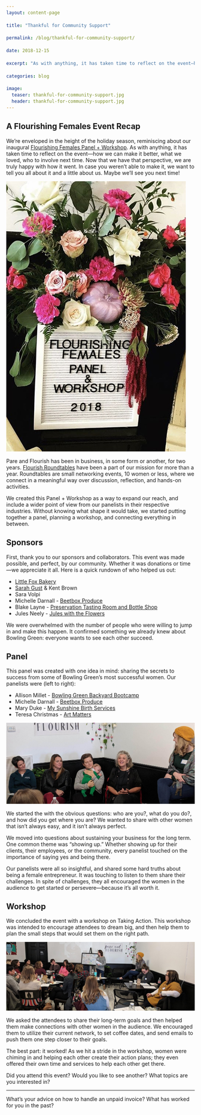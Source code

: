 ```yaml
---
layout: content-page

title: "Thankful for Community Support"

permalink: /blog/thankful-for-community-support/

date: 2018-12-15

excerpt: "As with anything, it has taken time to reflect on the event—how we can make it better, what we loved, who to involve next time."

categories: blog

image:
  teaser: thankful-for-community-support.jpg
  header: thankful-for-community-support.jpg
---
```


## A Flourishing Females Event Recap

<div class="row">
  <div class="col-sm-8">
    <p>We’re enveloped in the height of the holiday season, reminiscing about our inaugural <a href="/events/">Flourishing Females Panel + Workshop</a>. As with anything, it has taken time to reflect on the event—how we can make it better, what we loved, who to involve next time. Now that we have that perspective, we are truly happy with how it went. In case you weren’t able to make it, we want to tell you all about it and a little about us. Maybe we’ll see you next time!</p>
  </div>
  <div class="col-sm-4">
    <img class="img-responsive" src="/assets/images/posts/thankful-for-community-support/flowers.jpg" alt="Image of flowers with flourishing females panel and workshop label.">
  </div>
</div>

Pare and Flourish has been in business, in some form or another, for two years. [Flourish Roundtables](/roundtables/) have been a part of our mission for more than a year. Roundtables are small networking events, 10 women or less, where we connect in a meaningful way over discussion, reflection, and hands-on activities. 

We created this Panel + Workshop as a way to expand our reach, and include a wider point of view from our panelists in their respective industries. Without knowing what shape it would take, we started putting together a panel, planning a workshop, and connecting everything in between.

## Sponsors

First, thank you to our sponsors and collaborators. This event was made possible, and perfect, by our community. Whether it was donations or time—we appreciate it all. Here is a quick rundown of who helped us out:

- [Little Fox Bakery](https://www.facebook.com/littlefoxbakes/)
- [Sarah Gust](https://www.facebook.com/sarah.gust.5) & Kent Brown
- Sara Volpi
- Michelle Darnall - [Beetbox Produce](https://www.facebook.com/beetboxmarket/)
- Blake Layne - [Preservation Tasting Room and Bottle Shop](https://www.facebook.com/preservationbg/)
- Jules Neely - [Jules with the Flowers](https://www.facebook.com/juleswiththeflowers/)

We were overwhelmed with the number of people who were willing to jump in and make this happen. It confirmed something we already knew about Bowling Green: everyone wants to see each other succeed.

## Panel 

This panel was created with one idea in mind: sharing the secrets to success from some of Bowling Green’s most successful women. Our panelists were (left to right):


- Allison Millet - [Bowling Green Backyard Bootcamp](https://www.facebook.com/bgbackyardbootcamp/)
- Michelle Darnall - [Beetbox Produce](https://www.facebook.com/beetboxmarket/)
- Mary Duke - [My Sunshine Birth Services](https://www.facebook.com/MySunshineBirth)
- Teresa Christmas - [Art Matters](https://www.facebook.com/CommunityArtGallery/)

<div class="row">
  <div class="col-sm-12">
    <img class="img-responsive" src="/assets/images/posts/thankful-for-community-support/panelists.jpg" alt="Image of panelists.">
  </div>
</div>

We started the with the obvious questions: who are you?, what do you do?, and how did you get where you are? We wanted to share with other women that isn’t always easy, and it isn’t always perfect. 

We moved into questions about sustaining your business for the long term. One common theme was “showing up.” Whether showing up for their clients, their employees, or the community, every panelist touched on the importance of saying yes and being there. 

Our panelists were all so insightful, and shared some hard truths about being a female entrepreneur. It was touching to listen to them share their challenges. In spite of challenges, they all encouraged the women in the audience to get started or persevere—because it’s all worth it.

## Workshop

We concluded the event with a workshop on Taking Action. This workshop was intended to encourage attendees to dream big, and then help them to plan the small steps that would set them on the right path. 

<div class="row">
  <div class="col-sm-12">
    <img class="img-responsive" src="/assets/images/posts/thankful-for-community-support/workshop.jpg" alt="Image of workshop.">
  </div>
</div>

We asked the attendees to share their long-term goals and then helped them make connections with other women in the audience. We encouraged them to utilize their current network, to set coffee dates, and send emails to push them one step closer to their goals. 

The best part: it worked! As we hit a stride in the workshop, women were chiming in and helping each other create their action plans; they even offered their own time and services to help each other get there. 

Did you attend this event? Would you like to see another? What topics are you interested in? 

<hr class="secondary">

What’s your advice on how to handle an unpaid invoice? What has worked for you in the past?